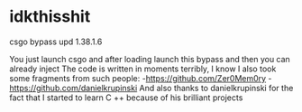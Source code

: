 # idkthisshit
csgo bypass upd 1.38.1.6

You just launch csgo and after loading launch this bypass and then you can already inject
The code is written in moments terribly, I know
I also took some fragments from such people:
-https://github.com/Zer0Mem0ry
-https://github.com/danielkrupinski
And also thanks to danielkrupinski for the fact that I started to learn C ++ because of his brilliant projects
